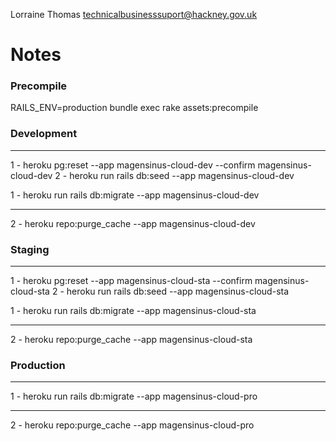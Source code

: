 Lorraine Thomas
technicalbusinesssuport@hackney.gov.uk

# Notes

### Precompile
RAILS_ENV=production bundle exec rake assets:precompile

### Development
---------------------------------------------------------------------------

1 - heroku pg:reset --app magensinus-cloud-dev --confirm magensinus-cloud-dev
2 - heroku run rails db:seed --app magensinus-cloud-dev

1 - heroku run rails db:migrate --app magensinus-cloud-dev

---------------------------------------------------------------------------

2 - heroku repo:purge_cache --app magensinus-cloud-dev

### Staging
---------------------------------------------------------------------------

1 - heroku pg:reset --app magensinus-cloud-sta --confirm magensinus-cloud-sta
2 - heroku run rails db:seed --app magensinus-cloud-sta

1 - heroku run rails db:migrate --app magensinus-cloud-sta

---------------------------------------------------------------------------

2 - heroku repo:purge_cache --app magensinus-cloud-sta

### Production
---------------------------------------------------------------------------

1 - heroku run rails db:migrate --app magensinus-cloud-pro

---------------------------------------------------------------------------

2 - heroku repo:purge_cache --app magensinus-cloud-pro
